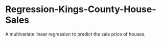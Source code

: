 # Regression-Kings-County-House-Sales
A multivariate linear regression to predict the sale price of houses.
